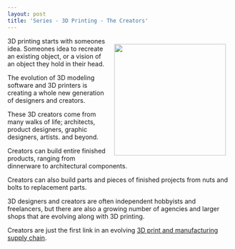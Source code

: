 ```yaml
---
layout: post
title: 'Series - 3D Printing - The Creators'
---
```

<img style="padding: 15px;" src="http://kinlane-productions.s3.amazonaws.com/3D-Printing/3d-printing-creators.jpg" alt="" width="250" align="right" />3D printing starts with someones idea.  Someones idea to recreate an existing object, or a vision of an object they hold in their head.<p></p>
The evolution of 3D modeling software and 3D printers is creating a whole new generation of designers and creators.<p></p>
These 3D creators come from many walks of life; architects, product designers, graphic designers, artists. and beyond.<p></p>
Creators can build entire finished products, ranging from dinnerware to architectural components.<p></p>
Creators can also build parts and pieces of finished projects from nuts and bolts to replacement parts.<p></p>
3D designers and creators are often independent hobbyists and freelancers, but there are also a growing number of agencies and larger shops that are evolving along with 3D printing.<p></p>
Creators are just the first link in an evolving <a title="3D print and manufacturing supply chain" href="http://www.kinlane.com/2011/05/3d-printing-and-manufacturing-supply-chain/">3D print and manufacturing supply chain</a>.
